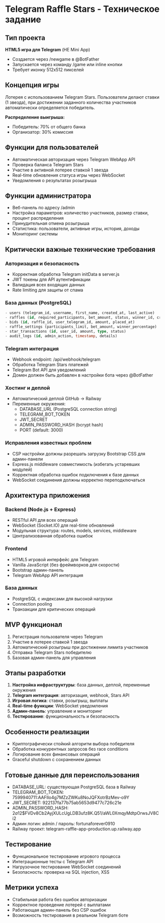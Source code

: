 # Telegram Raffle Stars - Техническое задание

## Тип проекта
**HTML5 игра для Telegram** (НЕ Mini App)
- Создается через /newgame в @BotFather
- Запускается через команду /game или inline кнопки
- Требует иконку 512x512 пикселей

## Концепция игры
Лотерея с использованием Telegram Stars. Пользователи делают ставки (1 звезда), при достижении заданного количества участников автоматически определяется победитель.

**Распределение выигрыша:**
- Победитель: 70% от общего банка
- Организатор: 30% комиссия

## Функции для пользователей
- Автоматическая авторизация через Telegram WebApp API
- Проверка баланса Telegram Stars
- Участие в активной лотерее ставкой 1 звезда
- Real-time обновления статуса игры через WebSocket
- Уведомления о результатах розыгрыша

## Функции администратора
- Веб-панель по адресу /admin
- Настройка параметров: количество участников, размер ставки, процент распределения
- Принудительная отмена розыгрыша
- Статистика: пользователи, активные игры, история, доходы
- Мониторинг системы

## Критически важные технические требования

### Авторизация и безопасность
- Корректная обработка Telegram initData в server.js
- JWT токены для API аутентификации
- Валидация всех входящих данных
- Rate limiting для защиты от спама

### База данных (PostgreSQL)
```sql
- users (telegram_id, username, first_name, created_at, last_active)
- raffles (id, required_participants, bet_amount, status, winner_id, created_at)
- bids (id, raffle_id, user_telegram_id, amount, placed_at)
- raffle_settings (participants_limit, bet_amount, winner_percentage)
- star_transactions (id, user_id, amount, type, status)
- audit_logs (id, admin_action, timestamp, details)
```

### Telegram интеграция
- Webhook endpoint: /api/webhook/telegram
- Обработка Telegram Stars платежей
- Telegram Bot API для уведомлений
- Домен должен быть добавлен в настройки бота через @BotFather

### Хостинг и деплой
- Автоматический деплой GitHub → Railway
- Переменные окружения:
  - DATABASE_URL (PostgreSQL connection string)
  - TELEGRAM_BOT_TOKEN 
  - JWT_SECRET
  - ADMIN_PASSWORD_HASH (bcrypt hash)
  - PORT (default: 3000)

### Исправления известных проблем
- CSP настройки должны разрешать загрузку Bootstrap CSS для админ-панели
- Express.js middleware совместимость (избегать устаревших модулей)
- Корректная обработка ошибок подключения к базе данных
- WebSocket соединения должны корректно переподключаться

## Архитектура приложения

### Backend (Node.js + Express)
- RESTful API для всех операций
- WebSocket (Socket.IO) для real-time обновлений
- Модульная структура: routes, models, services, middleware
- Централизованная обработка ошибок

### Frontend
- HTML5 игровой интерфейс для Telegram
- Vanilla JavaScript (без фреймворков для скорости)
- Bootstrap админ-панель
- Telegram WebApp API интеграция

### База данных
- PostgreSQL с индексами для высокой нагрузки
- Connection pooling
- Транзакции для критических операций

## MVP функционал
1. Регистрация пользователя через Telegram
2. Участие в лотерее ставкой 1 звезда
3. Автоматический розыгрыш при достижении лимита участников
4. Отправка Telegram Stars победителю
5. Базовая админ-панель для управления

## Этапы разработки
1. **Настройка инфраструктуры**: база данных, деплой, переменные окружения
2. **Telegram интеграция**: авторизация, webhook, Stars API
3. **Игровая логика**: ставки, розыгрыш, выплаты
4. **Real-time функции**: WebSocket уведомления
5. **Админ-панель**: управление и мониторинг
6. **Тестирование**: функциональность и безопасность

## Особенности реализации
- Криптографически стойкий алгоритм выбора победителя
- Обработка конкурентных запросов без race conditions
- Логирование всех финансовых операций
- Graceful shutdown с сохранением данных

## Готовые данные для переиспользования
- DATABASE_URL: существующая PostgreSQL база в Railway
- TELEGRAM_BOT_TOKEN: 7599940711:AAFIlo4g7MZzZWKu8NoJQFXotrBzMev-o9Y
- JWT_SECRET: 922137fa77b75ab5653d9477c726c21e
- ADMIN_PASSWORD_HASH: $2a$12$FVDv8Cb2AyjXULcUgLDB3ufz8K.Q51/aWL0XmqyMdtpOrwsJV8Ci2
- Админ логин: admin / пароль: fortunaforever0910
- Railway проект: telegram-raffle-app-production.up.railway.app

## Тестирование
- Функциональное тестирование игрового процесса
- Интеграционные тесты с Telegram API
- Нагрузочное тестирование WebSocket соединений
- Безопасность: проверка на SQL injection, XSS

## Метрики успеха
- Стабильная работа без ошибок авторизации
- Корректное проведение лотерей с выплатами
- Работающая админ-панель без CSP ошибок
- Возможность тестирования в реальном Telegram боте